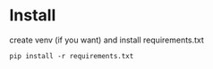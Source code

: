 # Install
create venv (if you want) and install requirements.txt
```pwsh
pip install -r requirements.txt
```